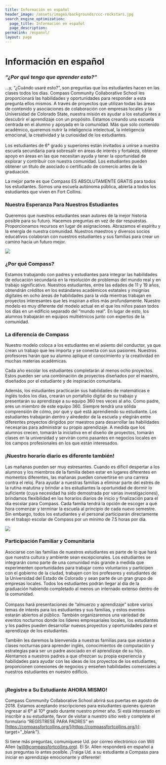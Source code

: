 ```yaml
---
title: Información en español
header_image: /assets/images/backgrounds/ccc-rockstars.jpg
search_engine_optimization:
  page_title: Información en español
  page_description:
permalink: /espanol/
layout: page
---
```


# Informaci&oacute;n en espa&ntilde;ol

### *“&iquest;Por qu&eacute; tengo que aprender esto?”*

…y, “&iquest;Cu&aacute;ndo usar&eacute; esto?”, son preguntas que los estudiantes hacen en las clases todos los d&iacute;as. Compass Community Collaborative School les proporcionar&aacute; las habilidades y oportunidades para responder a esta pregunta ellos mismos. A trav&eacute;s de proyectos que utilizan todas las &aacute;reas de contenido y asociaciones de colaboraci&oacute;n con empresas locales y la Universidad de Colorado State, nuestra misi&oacute;n es ayudar a los estudiantes a descubrir el aprendizaje con un prop&oacute;sito. Estamos creando una escuela centrada en el alumno y apoyada en la comunidad. M&aacute;s que solo contenido acad&eacute;mico, queremos nutrir la inteligencia intelectual, la inteligencia emocional, la creatividad y la curiosidad de los estudiantes.<br><br>Los estudiantes de 6&deg; grado y superiores est&aacute;n invitados a unirse a nuestra escuela secundaria para sobresalir en &aacute;reas de inter&eacute;s y fortaleza, obtener apoyo en &aacute;reas en las que necesitan ayuda y tener la oportunidad de explorar y contribuir con nuestra comunidad. Los estudiantes pueden obtener un t&iacute;tulo de asociado o certificado de comercio antes de la graduaci&oacute;n.

La mejor parte es que Compass ES ABSOLUTAMENTE GRATIS para todos los estudiantes. Somos una escuela aut&oacute;noma p&uacute;blica, abierta a todos los estudiantes que viven en Fort Collins.

### Nuestra Esperanza Para Nuestros Estudiantes

Queremos que nuestros estudiantes sean autores de la mejor historia posible para su futuro. Hacemos preguntas en vez de dar respuestas. Proporcionamos recursos en lugar de asignaciones. Abrazamos el esp&iacute;ritu y la energ&iacute;a de nuestra comunidad. Nuestros maestros y diversos socios educativos colaboran con nuestros estudiantes y sus familias para crear un camino hacia un futuro mejor.

![](/assets/images/versions/img-2867---x----4032-3024x---.jpg)

### **&iquest;Por qu&eacute; Compass?**

Estamos trabajando con padres y estudiantes para integrar las habilidades de educaci&oacute;n secundaria en la resoluci&oacute;n de problemas del mundo real y en trabajo significativo. Nuestros estudiantes, entre las edades de 11 y 19 a&ntilde;os, obtendr&aacute;n cr&eacute;ditos en los est&aacute;ndares acad&eacute;micos estatales y insignias digitales en ocho &aacute;reas de habilidades para la vida mientras trabajan en proyectos interesantes que les inspiran a ellos m&aacute;s profundamente. Nuestro modelo es muy diferente del modelo actual en el que los ni&ntilde;os pasan todos los d&iacute;as en un edificio separado del “mundo real”. En lugar de esto, los alumnos trabajar&aacute;n en equipos multi&eacute;tnicos junto con expertos de la comunidad.

### **La diferencia de Compass**

Nuestro modelo coloca a los estudiantes en el asiento del conductor, ya que crean un trabajo que les importa y se conecta con sus pasiones. Nuestros profesores har&aacute;n que su alumno aplique el conocimiento y la creatividad en muchas materias acad&eacute;micas.

Cada a&ntilde;o escolar los estudiantes completar&aacute;n al menos ocho proyectos. Estos pueden ser una combinaci&oacute;n de proyectos dise&ntilde;ados por el maestro, dise&ntilde;ados por el estudiante y de inspiraci&oacute;n comunitaria.

Adem&aacute;s, los estudiantes practicar&aacute;n sus habilidades de matem&aacute;ticas e ingl&eacute;s todos los d&iacute;as, crear&aacute;n un portafolio digital de su trabajo y presentar&aacute;n su aprendizaje a su equipo 360 tres veces al a&ntilde;o. Como padre, eres un miembro de este equipo 360. Siempre tendr&aacute; una s&oacute;lida comprensi&oacute;n de c&oacute;mo, por qu&eacute; y qu&eacute; est&aacute; aprendiendo su estudiante. Los estudiantes trabajar&aacute;n dentro y alrededor de la escuela y elegir&aacute;n entre diferentes proyectos dirigidos por maestros para desarrollar las habilidades necesarias para administrar su propio aprendizaje. A medida que los alumnos crecen, tomar&aacute;n la iniciativa en el dise&ntilde;o de proyectos, tomar&aacute;n clases en la universidad y servir&aacute;n como pasantes en negocios locales en los campos profesionales en los que est&aacute;n interesados.

### **&iexcl;Nuestro horario diario es diferente tambi&eacute;n!**

Las ma&ntilde;anas pueden ser muy estresantes. Cuando es dif&iacute;cil despertar a los alumnos y los miembros de la familia deben estar en lugares diferentes en momentos diferentes, las ma&ntilde;anas pueden convertirse en una carrera contra el reloj. Para ayudar a nuestras familias a eliminar parte del estr&eacute;s de la rutina matutina y brindar a los estudiantes la oportunidad de dormir lo suficiente (cuya necesidad ha sido demostrada por varias investigaciones), brindamos flexibilidad en los horarios diarios de inicio y finalizaci&oacute;n para el d&iacute;a escolar para Compass. Cada familia tendr&aacute; la opci&oacute;n de escoger a qu&eacute; hora comenzar y terminar la escuela al principio de cada nuevo semestre. Sin embargo, todos los estudiantes y el personal participar&aacute;n directamente en el trabajo escolar de Compass por un m&iacute;nimo de 7.5 horas por d&iacute;a.

![](/assets/images/versions/img-2727---x----4032-3024x---.jpg)

### **Participaci&oacute;n Familiar y Comunitaria**

Asociarse con las familias de nuestros estudiantes es parte de lo que har&aacute; que nuestra cultura y ambiente sean excepcionales. Los estudiantes se integrar&aacute;n como parte de una comunidad m&aacute;s grande a medida que experimenten oportunidades para trabajar como voluntarios y participen con el gobierno de la ciudad, trabajen con los profesores y estudiantes de la Universidad del Estado de Colorado y sean parte de un gran grupo de empresas locales. Todos los estudiantes podr&aacute;n llegar al d&iacute;a de la graduaci&oacute;n habiendo completado al menos un internado extenso dentro de la comunidad.<br><br>Compass har&aacute; presentaciones de “almuerzo y aprendizaje” sobre varios temas de inter&eacute;s para los estudiantes y sus familias, y estos eventos estar&aacute;n abiertos al p&uacute;blico. Tambi&eacute;n organizaremos una variedad de eventos nocturnos donde los l&iacute;deres empresariales locales, los estudiantes y los padres pueden desarrollar nuevos proyectos y oportunidades para el aprendizaje de los estudiantes.

Tambi&eacute;n les daremos la bienvenida a nuestras familias para que asistan a clases nocturnas para aprender ingl&eacute;s, conocimientos de computaci&oacute;n y estrategias para ser un padre asociado en el aprendizaje de su hijo. Alentamos a nuestros padres a que ofrezcan su propia experiencia y habilidades para ayudar con las ideas de los proyectos de los estudiantes, proporcionen conexiones de negocios y ense&ntilde;en habilidades comerciales a nuestros estudiantes en nuestro edificio.<br>&nbsp;

### &iexcl;Registre a Su Estudiante AHORA MISMO!

Compass Community Collaborative School abrir&aacute; sus puertas en agosto de 2018. Estamos aceptando inscripciones para estudiantes quienes quieran ingresar al 6&ordm; al 10&ordm; grado durante nuestro primer a&ntilde;o. Si est&aacute; interesado en inscribir a su estudiante, favor de visitar a nuestro sitio web y complete el formulario “REG&Iacute;STRESE PARA PADRES” en [https://compassfortcollins.org/](https://compassfortcollins.org/){: target="_blank"}.

Si tiene m&aacute;s preguntas, comun&iacute;quese Ud. por correo electr&oacute;nico con Will Allen (will@compassfortcollins.org). El Sr. Allen responder&aacute; en espa&ntilde;ol a sus preguntas lo antes posible. &iexcl;Traiga Ud. a su estudiante a Compass para iniciar en aprendizaje emocionante y diferente!